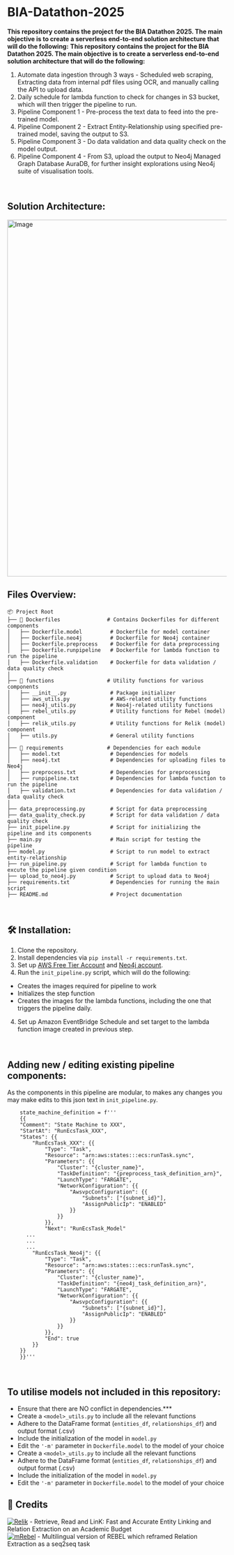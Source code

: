 # BIA-Datathon-2025
<b>This repository contains the project for the BIA Datathon 2025. The main objective is to create a serverless end-to-end solution architecture that will do the following:</b>
<b>This repository contains the project for the BIA Datathon 2025. The main objective is to create a serverless end-to-end solution architecture that will do the following:</b>
1. Automate data ingestion through 3 ways - Scheduled web scraping, Extracting data from internal pdf files using OCR, and manually calling the API to upload data.
2. Daily schedule for lambda function to check for changes in S3 bucket, which will then trigger the pipeline to run.
3. Pipeline Component 1 - Pre-process the text data to feed into the pre-trained model.
4. Pipeline Component 2 - Extract Entity-Relationship using specified pre-trained model, saving the output to S3.
5. Pipeline Component 3 - Do data validation and data quality check on the model output.
6. Pipeline Component 4 - From S3, upload the output to Neo4j Managed Graph Database AuraDB, for further insight explorations using Neo4j suite of visualisation tools.

<br>

## Solution Architecture:

<img width="818" alt="Image" src="https://github.com/user-attachments/assets/3de20f11-9252-4274-81a3-9361d2acf605" />

<br>

## Files Overview:

```
📦 Project Root
├── 📂 Dockerfiles               # Contains Dockerfiles for different components
│   ├── Dockerfile.model         # Dockerfile for model container
│   ├── Dockerfile.neo4j         # Dockerfile for Neo4j container
│   ├── Dockerfile.preprocess    # Dockerfile for data preprocessing
│   ├── Dockerfile.runpipeline   # Dockerfile for lambda function to run the pipeline
│   ├── Dockerfile.validation    # Dockerfile for data validation / data quality check
│
├── 📂 functions                 # Utility functions for various components
│   ├── __init__.py              # Package initializer
│   ├── aws_utils.py             # AWS-related utility functions
│   ├── neo4j_utils.py           # Neo4j-related utility functions
│   ├── rebel_utils.py           # Utility functions for Rebel (model) component
│   ├── relik_utils.py           # Utility functions for Relik (model) component
│   ├── utils.py                 # General utility functions
│
├── 📂 requirements              # Dependencies for each module
│   ├── model.txt                # Dependencies for models
│   ├── neo4j.txt                # Dependencies for uploading files to Neo4j
│   ├── preprocess.txt           # Dependencies for preprocessing
│   ├── runpipeline.txt          # Dependencies for lambda function to run the pipeline
│   ├── validation.txt           # Dependencies for data validation / data quality check
│
├── data_preprocessing.py        # Script for data preprocessing
├── data_quality_check.py        # Script for data validation / data quality check
├── init_pipeline.py             # Script for initializing the pipeline and its components
├── main.py                      # Main script for testing the pipeline
├── model.py                     # Script to run model to extract entity-relationship
├── run_pipeline.py              # Script for lambda function to excute the pipeline given condition
├── upload_to_neo4j.py           # Script to upload data to Neo4j
├── requirements.txt             # Dependencies for running the main script
├── README.md                    # Project documentation
```

<br>

## 🛠️ Installation:
1. Clone the repository.
2. Install dependencies via `pip install -r requirements.txt`.
3. Set up [AWS Free Tier Account](https://aws.amazon.com/free/?gclid=CjwKCAiA2JG9BhAuEiwAH_zf3j1LSj1X3BgtSQc7omWpjF96REvmEKMb_sGDIvE2Zzd_BtTwhFeohhoC_z8QAvD_BwE&trk=f42fef03-b1e6-4841-b001-c44b4eccaf41&sc_channel=ps&ef_id=CjwKCAiA2JG9BhAuEiwAH_zf3j1LSj1X3BgtSQc7omWpjF96REvmEKMb_sGDIvE2Zzd_BtTwhFeohhoC_z8QAvD_BwE:G:s&s_kwcid=AL!4422!3!698779433890!e!!g!!aws%20free!19044205571!139090166610&all-free-tier.sort-by=item.additionalFields.SortRank&all-free-tier.sort-order=asc&awsf.Free%20Tier%20Types=*all&awsf.Free%20Tier%20Categories=*all)
and [Neo4j account](https://neo4j.com/product/auradb/?utm_source=GSearch&utm_medium=PaidSearch&utm_campaign=Evergreen&utm_content=APAC-Search-SEMCE-DSA-None-SEM-SEM-NonABM&utm_term=&utm_adgroup=DSA&gad_source=1&gclid=CjwKCAiA2JG9BhAuEiwAH_zf3nOpX0fyARpJ4Rg9n6VSi5WSAo_CsMlaIgaWd0rz4iph_K-y85gEsRoCX1IQAvD_BwE).
4. Run the `init_pipeline.py` script, which will do the following:
  -  Creates the images required for pipeline to work
  -  Initializes the step function
  -  Creates the images for the lambda functions, including the one that triggers the pipeline daily.
4. Set up Amazon EventBridge Schedule and set target to the lambda function image created in previous step.

<br>

## Adding new / editing existing pipeline components:
As the components in this pipeline are modular, to makes any changes you may make edits to this json text in `init_pipeline.py`.

```
    state_machine_definition = f'''
    {{
    "Comment": "State Machine to XXX",
    "StartAt": "RunEcsTask_XXX",
    "States": {{
        "RunEcsTask_XXX": {{
            "Type": "Task",
            "Resource": "arn:aws:states:::ecs:runTask.sync",
            "Parameters": {{
                "Cluster": "{cluster_name}",
                "TaskDefinition": "{preprocess_task_definition_arn}",
                "LaunchType": "FARGATE",
                "NetworkConfiguration": {{
                    "AwsvpcConfiguration": {{
                        "Subnets": ["{subnet_id}"],
                        "AssignPublicIp": "ENABLED"
                    }}
                }}
            }},
            "Next": "RunEcsTask_Model"
      ...
      ...
      ...
        "RunEcsTask_Neo4j": {{
            "Type": "Task",
            "Resource": "arn:aws:states:::ecs:runTask.sync",
            "Parameters": {{
                "Cluster": "{cluster_name}",
                "TaskDefinition": "{neo4j_task_definition_arn}",
                "LaunchType": "FARGATE",
                "NetworkConfiguration": {{
                    "AwsvpcConfiguration": {{
                        "Subnets": ["{subnet_id}"],
                        "AssignPublicIp": "ENABLED"
                    }}
                }}
            }},
            "End": true
        }}
    }}
    }}'''
```

<br>

## To utilise models not included in this repository:
- Ensure that there are NO conflict in dependencies.***
- Create a `<model>_utils.py` to include all the relevant functions
- Adhere to the DataFrame format (`entities_df`, `relationships_df`) and output format (.csv)
- Include the initialization of the model in `model.py`
- Edit the `'-m'` parameter in `Dockerfile.model` to the model of your choice
- Create a `<model>_utils.py` to include all the relevant functions
- Adhere to the DataFrame format (`entities_df`, `relationships_df`) and output format (.csv)
- Include the initialization of the model in `model.py`
- Edit the `'-m'` parameter in `Dockerfile.model` to the model of your choice

## 🤖 Credits
[![Relik](https://img.shields.io/badge/Github-Relik-blue)](https://huggingface.co/collections/sapienzanlp/relik-retrieve-read-and-link-665d9e4a5c3ecba98c1bef19) - Retrieve, Read and LinK: Fast and Accurate Entity Linking and Relation Extraction on an Academic Budget 
<br>
[![mRebel](https://img.shields.io/badge/Github-mRebel-yellow)](https://huggingface.co/Babelscape/mrebel-large) - Multilingual version of REBEL which reframed Relation Extraction as a seq2seq task

